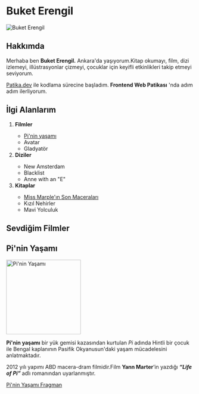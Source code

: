 <!DOCTYPE html>
<html>
<head>
    <title>Buket Erengil</title>
</head>
<body>
    <!--Kendini Tanıtma-->
<h1>Buket Erengil</h1>
    <img src="buket.jpeg" title="Buket Erengil" alt="Buket Erengil">
<h2>Hakkımda</h2>
    <p>Merhaba ben <strong>Buket Erengil.</strong> Ankara'da yaşıyorum.Kitap okumayı, film, dizi izlemeyi, illüstrasyonlar çizmeyi, çocuklar için keyifli etkinlikleri takip etmeyi seviyorum.</p>
    <p> <a href="https://www.patika.dev/tr" target="_blank"> Patika.dev</a> ile kodlama sürecine başladım. <strong>Frontend Web Patikası</strong> 'nda adım adım ilerliyorum.</p>
<!--İlgi Alanlarım-->
<h2>İlgi Alanlarım</h2>
    <ol>
        <li><strong>Filmler</strong></li>
        <ul>
            <li><a href="https://www.imdb.com/title/tt0454876/"target="_blank">Pi'nin yaşamı</a></li>
            <li>Avatar</li>
            <li>Gladyatör</li>
        </ul>
        <li><strong>Diziler</strong></li>
        <ul>
            <li>New Amsterdam</li>
            <li>Blacklist</li>
            <li>Anne with an "E"</li>
        </ul>
        <li><strong>Kitaplar</strong></li>
        <ul>
        <li><a href="https://www.goodreads.com/book/show/18903956-miss-marple-tells-a-story---a-miss-marple-short-story" target="_blank">Miss Marple'ın Son Maceraları</a></li>
        <li>Kızıl Nehirler</li>
        <li>Mavi Yolculuk</li>
    </ol>
<!--Film ve Fragmanı-->
<h2>Sevdiğim Filmler</h2>
<h2>Pi'nin Yaşamı</h1>
        <img src="pininyasami.jpg" title="Life of Pi" alt="Pi'nin Yaşamı" width="200" height="200">
    <p><strong>Pi'nin yaşamı</strong> bir yük gemisi kazasından kurtulan <em>Pi</em> adında Hintli bir çocuk ile Bengal kaplanının Pasifik Okyanusun'daki yaşam mücadelesini anlatmaktadır.</p>
    <p>2012 yılı yapımı ABD macera-dram filmidir.Film <strong>Yann Marter</strong>’in yazdığı <strong><em>“Life of Pi”</em> </strong> adlı romanından uyarlanmıştır.</p>
        <a href="https://www.youtube.com/watch?v=9geEG20e8wY" target="_blank">Pi'nin Yaşamı Fragman</a>
</body>
</html>
